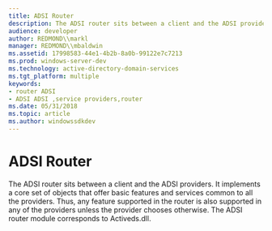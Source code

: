 ```yaml
---
title: ADSI Router
description: The ADSI router sits between a client and the ADSI providers.
audience: developer
author: REDMOND\\markl
manager: REDMOND\\mbaldwin
ms.assetid: 17998583-44e1-4b2b-8a0b-99122e7c7213
ms.prod: windows-server-dev
ms.technology: active-directory-domain-services
ms.tgt_platform: multiple
keywords:
- router ADSI
- ADSI ADSI ,service providers,router
ms.date: 05/31/2018
ms.topic: article
ms.author: windowssdkdev
---
```


# ADSI Router

The ADSI router sits between a client and the ADSI providers. It implements a core set of objects that offer basic features and services common to all the providers. Thus, any feature supported in the router is also supported in any of the providers unless the provider chooses otherwise. The ADSI router module corresponds to Activeds.dll.

 

 




